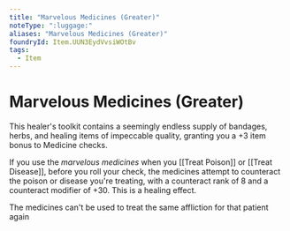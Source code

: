 ```yaml
---
title: "Marvelous Medicines (Greater)"
noteType: ":luggage:"
aliases: "Marvelous Medicines (Greater)"
foundryId: Item.UUN3EydVvsiWOtBv
tags:
  - Item
---
```


# Marvelous Medicines (Greater)

This healer's toolkit contains a seemingly endless supply of bandages, herbs, and healing items of impeccable quality, granting you a +3 item bonus to Medicine checks.

If you use the _marvelous medicines_ when you [[Treat Poison]] or [[Treat Disease]], before you roll your check, the medicines attempt to counteract the poison or disease you're treating, with a counteract rank of 8 and a counteract modifier of +30. This is a healing effect.

The medicines can't be used to treat the same affliction for that patient again
